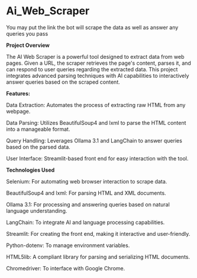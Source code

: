 # Ai_Web_Scraper
 You may put the link the bot will scrape the data as well as answer any queries you pass

**Project Overview**

The AI Web Scraper is a powerful tool designed to extract data from web pages. Given a URL, the scraper retrieves the page's content, parses it, and can respond to user queries regarding the extracted data. This project integrates advanced parsing techniques with AI capabilities to interactively answer queries based on the scraped content.

**Features:**

Data Extraction: Automates the process of extracting raw HTML from any webpage.

Data Parsing: Utilizes BeautifulSoup4 and lxml to parse the HTML content into a manageable format.

Query Handling: Leverages Ollama 3.1 and LangChain to answer queries based on the parsed data.

User Interface: Streamlit-based front end for easy interaction with the tool.

**Technologies Used**

Selenium: For automating web browser interaction to scrape data.

BeautifulSoup4 and lxml: For parsing HTML and XML documents.

Ollama 3.1: For processing and answering queries based on natural language understanding.

LangChain: To integrate AI and language processing capabilities.

Streamlit: For creating the front end, making it interactive and user-friendly.

Python-dotenv: To manage environment variables.

HTML5lib: A compliant library for parsing and serializing HTML documents.

Chromedriver: To interface with Google Chrome.
